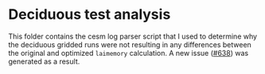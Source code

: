 # Deciduous test analysis

This folder contains the cesm log parser script that I used to determine why the deciduous gridded runs were not resulting in any differences between the original and optimized `laimemory` calculation.  A new issue ([#638](https://github.com/NGEET/fates/issues/638)) was generated as a result.
